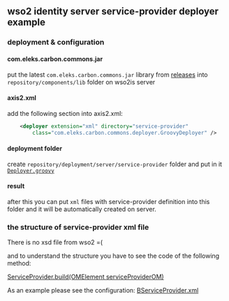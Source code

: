 ## wso2 identity server service-provider deployer example

### deployment & configuration

#### com.eleks.carbon.commons.jar
put the latest `com.eleks.carbon.commons.jar` library from [releases](https://github.com/eleks/com.eleks.carbon.commons/releases) into `repository/components/lib` folder on wso2is server

#### axis2.xml 
add the following section into axis2.xml:

```xml
    <deployer extension="xml" directory="service-provider" 
        class="com.eleks.carbon.commons.deployer.GroovyDeployer" />
```

#### deployment folder

create `repository/deployment/server/service-provider` folder and put in it [`Deployer.groovy`](./Deployer.groovy)

#### result

after this you can put `xml` files with service-provider definition into this folder and it will be automatically created on server. 

### the structure of service-provider xml file
There is no xsd file from wso2 =( 

and to understand the structure you have to see the code of the following method:

[ServiceProvider.build(OMElement serviceProviderOM)](https://github.com/wso2-attic/carbon-identity/blob/master/components/application-mgt/org.wso2.carbon.identity.application.common/src/main/java/org/wso2/carbon/identity/application/common/model/ServiceProvider.java#L59)

As an example please see the configuration: [BServiceProvider.xml](./BServiceProvider.xml)
